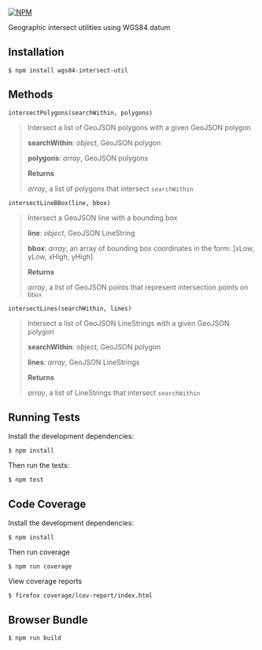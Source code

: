 [![NPM](https://nodei.co/npm/wgs84-intersect-util.png?downloads=true&stars=true)](https://nodei.co/npm/wgs84-intersect-util/)

Geographic intersect utilities using WGS84 datum

Installation
-------------
    $ npm install wgs84-intersect-util

Methods
--------
    intersectPolygons(searchWithin, polygons)
> Intersect a list of GeoJSON polygons with a given GeoJSON polygon
>
> **searchWithin**:  *object*,  GeoJSON polygon
>
> **polygons**:  *array*,  GeoJSON polygons
>
> **Returns**
>
> *array*, a list of polygons that intersect `searchWithin`

    intersectLineBBox(line, bbox)
> Intersect a GeoJSON line with a bounding box
>
> **line**:  *object*, GeoJSON LineString
>
> **bbox**:  *array*, an array of bounding box coordinates in the form: [xLow, yLow, xHigh, yHigh]
>
> **Returns**
>
> *array*,  a list of GeoJSON points that represent intersection points on `bbox`

    intersectLines(searchWithin, lines)
> Intersect a list of GeoJSON LineStrings with a given GeoJSON polygon
>
> **searchWithin**:  *object*,  GeoJSON polygon
>
> **lines**:  *array*,  GeoJSON LineStrings
>
> **Returns**
>
> *array*,  a list of LineStrings that intersect `searchWithin`


Running Tests
--------------
Install the development dependencies:

    $ npm install

Then run the tests:

    $ npm test

Code Coverage
--------------
Install the development dependencies:

    $ npm install

Then run coverage

    $ npm run coverage

View coverage reports

    $ firefox coverage/lcov-report/index.html

Browser Bundle
---------------
    $ npm run build

